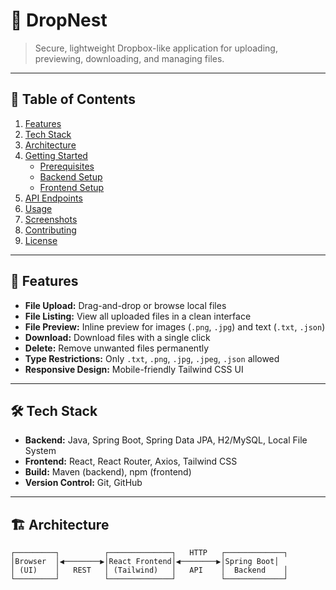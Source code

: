 # 📁 DropNest

> Secure, lightweight Dropbox-like application for uploading, previewing, downloading, and managing files.

---

## 🚀 Table of Contents

1. [Features](#features)  
2. [Tech Stack](#tech-stack)  
3. [Architecture](#architecture)  
4. [Getting Started](#getting-started)  
   - [Prerequisites](#prerequisites)  
   - [Backend Setup](#backend-setup)  
   - [Frontend Setup](#frontend-setup)  
5. [API Endpoints](#api-endpoints)  
6. [Usage](#usage)  
7. [Screenshots](#screenshots)  
8. [Contributing](#contributing)  
9. [License](#license)  

---

## 🌟 Features

- **File Upload:** Drag-and-drop or browse local files  
- **File Listing:** View all uploaded files in a clean interface  
- **File Preview:** Inline preview for images (`.png`, `.jpg`) and text (`.txt`, `.json`)  
- **Download:** Download files with a single click  
- **Delete:** Remove unwanted files permanently  
- **Type Restrictions:** Only `.txt`, `.png`, `.jpg`, `.jpeg`, `.json` allowed  
- **Responsive Design:** Mobile-friendly Tailwind CSS UI  

---

## 🛠 Tech Stack

- **Backend:** Java, Spring Boot, Spring Data JPA, H2/MySQL, Local File System  
- **Frontend:** React, React Router, Axios, Tailwind CSS  
- **Build:** Maven (backend), npm (frontend)  
- **Version Control:** Git, GitHub  

---

## 🏗 Architecture

```
┌─────────┐          ┌──────────────┐   HTTP   ┌─────────────┐
│Browser  │◀────────▶│React Frontend│◀────────▶│Spring Boot│
│ (UI)    │   REST   │ (Tailwind)   │   API    │  Backend    │
└─────────┘          └──────────────┘          └─────────────┘
```




